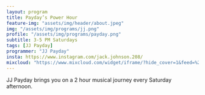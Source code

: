 ```yaml
---
layout: program
title: Payday’s Power Hour
feature-img: "assets/img/header/about.jpeg"
img: "/assets/img/programs/jj.png"
profile: "/assets/img/programs/payday.png"
subtitle: 3-5 PM Saturdays
tags: [JJ Payday]
programmer: "JJ Payday"
insta: https://www.instagram.com/jack.johnson.208/
mixcloud: "https://www.mixcloud.com/widget/iframe/?hide_cover=1&feed=%2Ftropicofm%2Fplaylists%2Fpaydayls-power-hour%2F"
---
```


JJ Payday brings you on a 2 hour musical journey every Saturday afternoon.